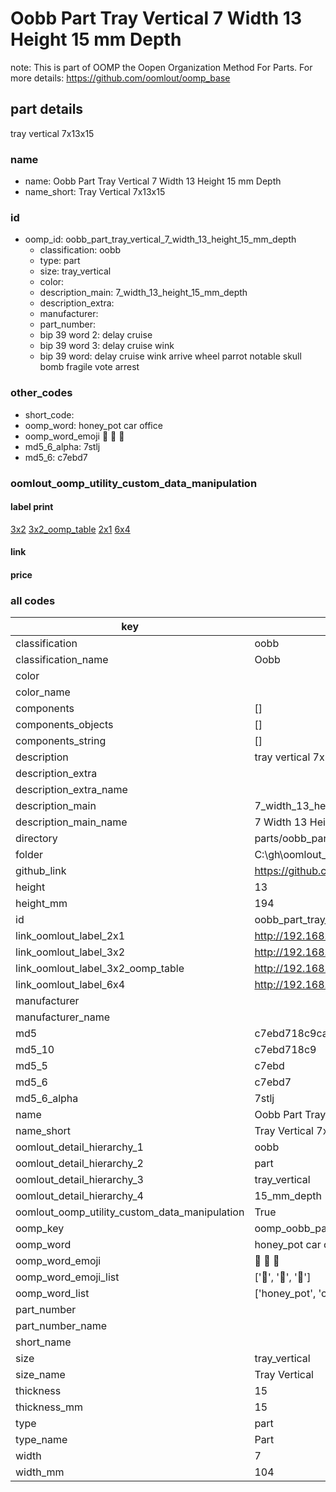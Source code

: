 # Oobb Part Tray Vertical 7 Width 13 Height 15 mm Depth  

note: This is part of OOMP the Oopen Organization Method For Parts. For more details: https://github.com/oomlout/oomp_base

##  part details
  



tray vertical 7x13x15



### name
* name: Oobb Part Tray Vertical 7 Width 13 Height 15 mm Depth
* name_short: Tray Vertical 7x13x15 
### id
* oomp_id: oobb_part_tray_vertical_7_width_13_height_15_mm_depth
  * classification: oobb
  * type: part
  * size: tray_vertical
  * color: 
  * description_main: 7_width_13_height_15_mm_depth
  * description_extra: 
  * manufacturer: 
  * part_number: 
  * bip 39 word 2: delay cruise
  * bip 39 word 3: delay cruise wink
  * bip 39 word: delay cruise wink arrive wheel parrot notable skull bomb fragile vote arrest

### other_codes
* short_code: 
* oomp_word: honey_pot car office
* oomp_word_emoji :honey_pot: :car: :office:
* md5_6_alpha: 7stlj
* md5_6: c7ebd7






### oomlout_oomp_utility_custom_data_manipulation
#### label print
[3x2](http://192.168.1.245:1112/?label=oomp%207stlj)
[3x2_oomp_table](http://192.168.1.108:1112/?label=oomp%207stlj)
[2x1](http://192.168.1.242:1112/?label=oomp%207stlj)
[6x4](http://192.168.1.55:1112/?label=oomp%207stlj)    

#### link

                              

#### price







### all codes 
| key | value |  
| --- | --- |  
| classification | oobb |  
| classification_name | Oobb |  
| color |  |  
| color_name |  |  
| components | [] |  
| components_objects | [] |  
| components_string | [] |  
| description | tray vertical 7x13x15 |  
| description_extra |  |  
| description_extra_name |  |  
| description_main | 7_width_13_height_15_mm_depth |  
| description_main_name | 7 Width 13 Height 15 mm Depth |  
| directory | parts/oobb_part_tray_vertical_7_width_13_height_15_mm_depth |  
| folder | C:\gh\oomlout_oobb_version_4_generated_parts\parts\oobb_part_tray_vertical_7_width_13_height_15_mm_depth |  
| github_link | https://github.com/oomlout/oomlout_oomp_part_src/tree/main/parts/oobb_part_tray_vertical_7_width_13_height_15_mm_depth |  
| height | 13 |  
| height_mm | 194 |  
| id | oobb_part_tray_vertical_7_width_13_height_15_mm_depth |  
| link_oomlout_label_2x1 | http://192.168.1.242:1112/?label=oomp%207stlj |  
| link_oomlout_label_3x2 | http://192.168.1.245:1112/?label=oomp%207stlj |  
| link_oomlout_label_3x2_oomp_table | http://192.168.1.108:1112/?label=oomp%207stlj |  
| link_oomlout_label_6x4 | http://192.168.1.55:1112/?label=oomp%207stlj |  
| manufacturer |  |  
| manufacturer_name |  |  
| md5 | c7ebd718c9cad2d281fd00c9f78d29cf |  
| md5_10 | c7ebd718c9 |  
| md5_5 | c7ebd |  
| md5_6 | c7ebd7 |  
| md5_6_alpha | 7stlj |  
| name | Oobb Part Tray Vertical 7 Width 13 Height 15 mm Depth |  
| name_short | Tray Vertical 7x13x15  |  
| oomlout_detail_hierarchy_1 | oobb |  
| oomlout_detail_hierarchy_2 | part |  
| oomlout_detail_hierarchy_3 | tray_vertical |  
| oomlout_detail_hierarchy_4 | 15_mm_depth |  
| oomlout_oomp_utility_custom_data_manipulation | True |  
| oomp_key | oomp_oobb_part_tray_vertical_7_width_13_height_15_mm_depth |  
| oomp_word | honey_pot car office |  
| oomp_word_emoji | :honey_pot: :car: :office: |  
| oomp_word_emoji_list | [':honey_pot:', ':car:', ':office:'] |  
| oomp_word_list | ['honey_pot', 'car', 'office'] |  
| part_number |  |  
| part_number_name |  |  
| short_name |  |  
| size | tray_vertical |  
| size_name | Tray Vertical |  
| thickness | 15 |  
| thickness_mm | 15 |  
| type | part |  
| type_name | Part |  
| width | 7 |  
| width_mm | 104 |  
